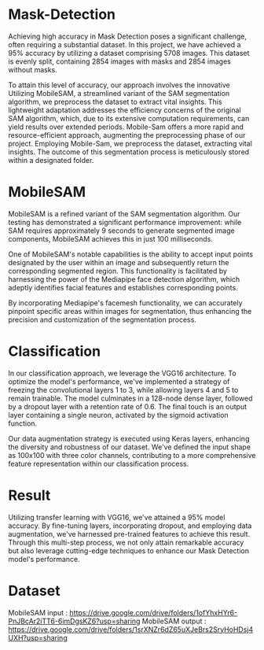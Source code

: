 # Mask-Detection

Achieving high accuracy in Mask Detection poses a significant challenge, often requiring a substantial dataset. In this project, we have achieved a 95% accuracy by utilizing a dataset comprising 5708 images. This dataset is evenly split, containing 2854 images with masks and 2854 images without masks.

To attain this level of accuracy, our approach involves the innovative Utilizing MobileSAM, a streamlined variant of the SAM segmentation algorithm, we preprocess the dataset to extract vital insights. This lightweight adaptation addresses the efficiency concerns of the original SAM algorithm, which, due to its extensive computation requirements, can yield results over extended periods. Mobile-Sam offers a more rapid and resource-efficient approach, augmenting the preprocessing phase of our project. Employing Mobile-Sam, we preprocess the dataset, extracting vital insights. The outcome of this segmentation process is meticulously stored within a designated folder.

# MobileSAM

MobileSAM is a refined variant of the SAM segmentation algorithm. Our testing has demonstrated a significant performance improvement: while SAM requires approximately 9 seconds to generate segmented image components, MobileSAM achieves this in just 100 milliseconds.

One of MobileSAM's notable capabilities is the ability to accept input points designated by the user within an image and subsequently return the corresponding segmented region. This functionality is facilitated by harnessing the power of the Mediapipe face detection algorithm, which adeptly identifies facial features and establishes corresponding points.

By incorporating Mediapipe's facemesh functionality, we can accurately pinpoint specific areas within images for segmentation, thus enhancing the precision and customization of the segmentation process.

# Classification

In our classification approach, we leverage the VGG16 architecture. To optimize the model's performance, we've implemented a strategy of freezing the convolutional layers 1 to 3, while allowing layers 4 and 5 to remain trainable. The model culminates in a 128-node dense layer, followed by a dropout layer with a retention rate of 0.6. The final touch is an output layer containing a single neuron, activated by the sigmoid activation function.

Our data augmentation strategy is executed using Keras layers, enhancing the diversity and robustness of our dataset. We've defined the input shape as 100x100 with three color channels, contributing to a more comprehensive feature representation within our classification process.

# Result

Utilizing transfer learning with VGG16, we've attained a 95% model accuracy. By fine-tuning layers, incorporating dropout, and employing data augmentation, we've harnessed pre-trained features to achieve this result.
Through this multi-step process, we not only attain remarkable accuracy but also leverage cutting-edge techniques to enhance our Mask Detection model's performance.

# Dataset

MobileSAM input : https://drive.google.com/drive/folders/1ofYhxHYr6-PnJBcAr2iTT6-6imDgsKZ6?usp=sharing
MobileSAM output : https://drive.google.com/drive/folders/1srXNZr6dZ65uXJeBrs2SryHoHDsj4UXH?usp=sharing
